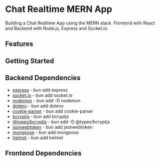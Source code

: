 # Chat Realtime MERN App

Building a Chat Realtime App using the MERN stack. Frontend with React and Backend with Node.js, Express and Socket.io.

## Features

## Getting Started

## Backend Dependencies

-   [express](https://www.npmjs.com/package/express) - bun add express
-   [socket.io](https://www.npmjs.com/package/socket.io) - bun add socket.io
-   [nodemon](https://www.npmjs.com/package/nodemon) - bun add -D nodemon
-   [dotenv](https://www.npmjs.com/package/dotenv) - bun add dotenv
-   [cookie-parser](https://www.npmjs.com/package/cookie-parser) - bun add cookie-parser
-   [bcryptjs](https://www.npmjs.com/package/bcryptjs) - bun add bcryptjs
-   [@types/bcryptjs](https://www.npmjs.com/package/@types/bcryptjs) - bun add -D @types/bcryptjs
-   [jsonwebtoken](https://www.npmjs.com/package/jsonwebtoken) - bun add jsonwebtoken
-   [mongoose](https://www.npmjs.com/package/mongoose) - bun add mongoose
-   [helmet](https://www.npmjs.com/package/helmet) - bun add helmet

## Frontend Dependencies

